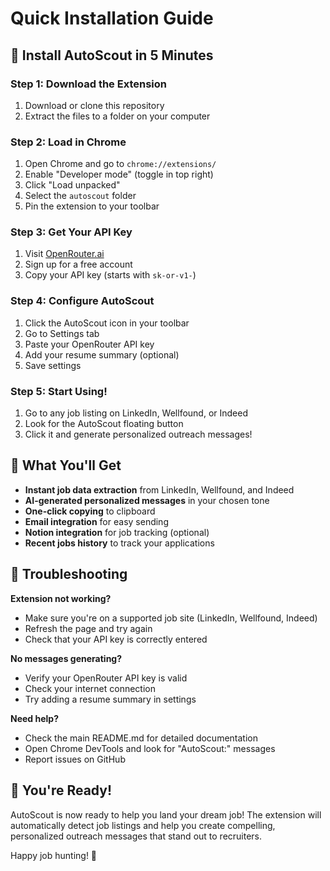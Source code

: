 # Quick Installation Guide

## 🚀 Install AutoScout in 5 Minutes

### Step 1: Download the Extension
1. Download or clone this repository
2. Extract the files to a folder on your computer

### Step 2: Load in Chrome
1. Open Chrome and go to `chrome://extensions/`
2. Enable "Developer mode" (toggle in top right)
3. Click "Load unpacked"
4. Select the `autoscout` folder
5. Pin the extension to your toolbar

### Step 3: Get Your API Key
1. Visit [OpenRouter.ai](https://openrouter.ai)
2. Sign up for a free account
3. Copy your API key (starts with `sk-or-v1-`)

### Step 4: Configure AutoScout
1. Click the AutoScout icon in your toolbar
2. Go to Settings tab
3. Paste your OpenRouter API key
4. Add your resume summary (optional)
5. Save settings

### Step 5: Start Using!
1. Go to any job listing on LinkedIn, Wellfound, or Indeed
2. Look for the AutoScout floating button
3. Click it and generate personalized outreach messages!

## 🎯 What You'll Get

- **Instant job data extraction** from LinkedIn, Wellfound, and Indeed
- **AI-generated personalized messages** in your chosen tone
- **One-click copying** to clipboard
- **Email integration** for easy sending
- **Notion integration** for job tracking (optional)
- **Recent jobs history** to track your applications

## 🔧 Troubleshooting

**Extension not working?**
- Make sure you're on a supported job site (LinkedIn, Wellfound, Indeed)
- Refresh the page and try again
- Check that your API key is correctly entered

**No messages generating?**
- Verify your OpenRouter API key is valid
- Check your internet connection
- Try adding a resume summary in settings

**Need help?**
- Check the main README.md for detailed documentation
- Open Chrome DevTools and look for "AutoScout:" messages
- Report issues on GitHub

## 🎉 You're Ready!

AutoScout is now ready to help you land your dream job! The extension will automatically detect job listings and help you create compelling, personalized outreach messages that stand out to recruiters.

Happy job hunting! 🚀 